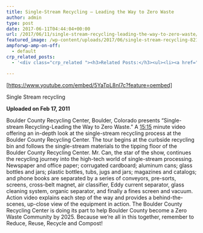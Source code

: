 ```yaml
---
title: Single-Stream Recycling — Leading the Way to Zero Waste
author: admin
type: post
date: 2017-06-11T04:44:04+00:00
url: /2017/06/11/single-stream-recycling-leading-the-way-to-zero-waste/
featured_image: /wp-content/uploads/2017/06/single-stream-recycling-8212-leading-the-way-to-zero-waste.jpg
ampforwp-amp-on-off:
  - default
crp_related_posts:
  - '<div class="crp_related "><h3>Related Posts:</h3><ul><li><a href="https://scdhub.org/2017/12/25/wastewater-treatment-and-biosolids-management/"    ><img src="https://scdhub.org/wp-content/uploads/2017/12/wastewater-treatment-and-biosoli-150x150.jpg" alt="Wastewater treatment and Biosolids management" title="Wastewater treatment and Biosolids management" width="150" height="150" class="crp_thumb crp_featured" /><span class="crp_title">Wastewater treatment and Biosolids management</span></a></li><li><a href="https://scdhub.org/2018/01/06/household-and-neighborhood-sanitation-infrastructures-excreta-wastewater-disposal-in-developing-countries/"    ><img src="https://scdhub.org/wp-content/plugins/contextual-related-posts/default.png" alt="Household and neighborhood Sanitation Infrastructures: Excreta, wastewater disposal in developing countries" title="Household and neighborhood Sanitation Infrastructures: Excreta, wastewater disposal in developing countries" width="150" height="150" class="crp_thumb crp_default" /><span class="crp_title">Household and neighborhood Sanitation&hellip;</span></a></li><li><a href="https://scdhub.org/2017/12/29/walking-in-sabinas-shoes-world-vision/"    ><img src="https://scdhub.org/wp-content/uploads/2017/12/walking-in-sabinas-shoes-world-v-150x150.jpg" alt="Walking in Sabinas Shoes &#8211; World Vision" title="Walking in Sabinas Shoes &#8211; World Vision" width="150" height="150" class="crp_thumb crp_featured" /><span class="crp_title">Walking in Sabinas Shoes &#8211; World Vision</span></a></li><li><a href="https://scdhub.org/2018/01/06/sanitation-in-emergencies/"    ><img src="https://scdhub.org/wp-content/plugins/contextual-related-posts/default.png" alt="Sanitation in Emergencies" title="Sanitation in Emergencies" width="150" height="150" class="crp_thumb crp_default" /><span class="crp_title">Sanitation in Emergencies</span></a></li><li><a href="https://scdhub.org/2017/07/28/8006/"    ><img src="https://scdhub.org/wp-content/uploads/2017/07/hqdefault-150x150.jpg" alt="Music" title="Music" width="150" height="150" class="crp_thumb crp_featured" /><span class="crp_title">Music</span></a></li><li><a href="https://scdhub.org/founding-board/"    ><img src="https://scdhub.org/wp-content/uploads/2017/04/Screen-Shot-2017-08-14-at-11.39.28-AM-150x150.png" alt="Founding Board" title="Founding Board" width="150" height="150" class="crp_thumb crp_correctfirst" /><span class="crp_title">Founding Board</span></a></li></ul><div class="crp_clear"></div></div>'

---
```

[https://www.youtube.com/embed/5YaTpL8nl7c?feature=oembed]

Single Stream recycling

<div id="watch-uploader-info">
  <strong class="watch-time-text">Uploaded on Feb 17, 2011</strong>
</div>

<div id="watch-description-text" class="">
  <p id="eow-description" class="">
    Boulder County Recycling Center, Boulder, Colorado presents &#8220;Single-stream Recycling-Leading the Way to Zero Waste.&#8221; A <a href="https://www.youtube.com/watch?v=5YaTpL8nl7c#">15:15</a> minute video offering an in-depth look at the single-stream recycling process at the Boulder County Recycling Center. The tour begins at the curbside recycling bin and follows the single-stream materials to the tipping floor of the Boulder County Recycling Center. Mr. Can, the star of the show, continues the recycling journey into the high-tech world of single-stream processing. Newspaper and office paper; corrugated cardboard; aluminum cans; glass bottles and jars; plastic bottles, tubs, jugs and jars; magazines and catalogs; and phone books are separated by a series of conveyors, pre-sorts, screens, cross-belt magnet, air classifier, Eddy current separator, glass cleaning system, organic separator, and finally a fines screen and vacuum. Action video explains each step of the way and provides a behind-the-scenes, up-close view of the equipment in action. The Boulder County Recycling Center is doing its part to help Boulder County become a Zero Waste Community by 2025. Because we&#8217;re all in this together, remember to Reduce, Reuse, Recycle and Compost!
  </p>
</div>

&nbsp;